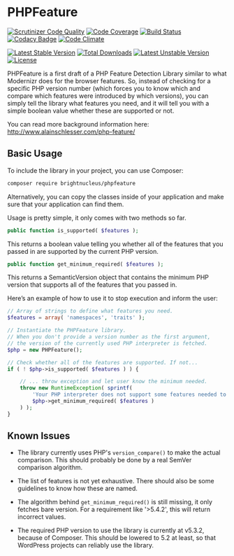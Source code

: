 # PHPFeature

[![Scrutinizer Code Quality](https://scrutinizer-ci.com/g/brightnucleus/phpfeature/badges/quality-score.png?b=master)](https://scrutinizer-ci.com/g/brightnucleus/phpfeature/?branch=master)
[![Code Coverage](https://scrutinizer-ci.com/g/brightnucleus/phpfeature/badges/coverage.png?b=master)](https://scrutinizer-ci.com/g/brightnucleus/phpfeature/?branch=master)
[![Build Status](https://scrutinizer-ci.com/g/brightnucleus/phpfeature/badges/build.png?b=master)](https://scrutinizer-ci.com/g/brightnucleus/phpfeature/build-status/master)
[![Codacy Badge](https://api.codacy.com/project/badge/grade/2fbc26a45380443c804ef8de5ba07f33)](https://www.codacy.com/app/BrightNucleus/phpfeature)
[![Code Climate](https://codeclimate.com/github/brightnucleus/phpfeature/badges/gpa.svg)](https://codeclimate.com/github/brightnucleus/phpfeature)

[![Latest Stable Version](https://poser.pugx.org/brightnucleus/phpfeature/v/stable)](https://packagist.org/packages/brightnucleus/phpfeature)
[![Total Downloads](https://poser.pugx.org/brightnucleus/phpfeature/downloads)](https://packagist.org/packages/brightnucleus/phpfeature)
[![Latest Unstable Version](https://poser.pugx.org/brightnucleus/phpfeature/v/unstable)](https://packagist.org/packages/brightnucleus/phpfeature)
[![License](https://poser.pugx.org/brightnucleus/phpfeature/license)](https://packagist.org/packages/brightnucleus/phpfeature)

PHPFeature is a first draft of a PHP Feature Detection Library similar to what Modernizr does for the browser features. So, instead of checking for a specific PHP version number (which forces you to know which and compare which features were introduced by which versions), you can simply tell the library what features you need, and it will tell you with a simple boolean value whether these are supported or not.

You can read more background information here: http://www.alainschlesser.com/php-feature/

## Basic Usage

To include the library in your project, you can use Composer:

```BASH
composer require brightnucleus/phpfeature
```

Alternatively, you can copy the classes inside of your application and make sure that your application can find them.

Usage is pretty simple, it only comes with two methods so far.

```PHP
public function is_supported( $features );
```

This returns a boolean value telling you whether all of the features that you passed in are supported by the current PHP version.

```PHP
public function get_minimum_required( $features );
```

This returns a SemanticVersion object that contains the minimum PHP version that supports all of the features that you passed in.

Here’s an example of how to use it to stop execution and inform the user:

```PHP
// Array of strings to define what features you need.
$features = array( 'namespaces', 'traits' );

// Instantiate the PHPFeature library.
// When you don't provide a version number as the first argument,
// the version of the currently used PHP interpreter is fetched.
$php = new PHPFeature();

// Check whether all of the features are supported. If not...
if ( ! $php->is_supported( $features ) ) {

    // ... throw exception and let user know the minimum needed.
    throw new RuntimeException( sprintf(
        'Your PHP interpreter does not support some features needed to run this application. Please upgrade to version %1$s or newer.',
        $php->get_minimum_required( $features )
    ) );
}
```

## Known Issues

* The library currently uses PHP's `version_compare()` to make the actual comparison. This should probably be done by a real SemVer comparison algorithm.

* The list of features is not yet exhaustive. There should also be some guidelines to know how these are named.

* The algorithm behind `get_minimum_required()` is still missing, it only fetches bare version. For a requirement like '>5.4.2', this will return incorrect values.

* The required PHP version to use the library is currently at v5.3.2, because of Composer. This should be lowered to 5.2 at least, so that WordPress projects can reliably use the library.
